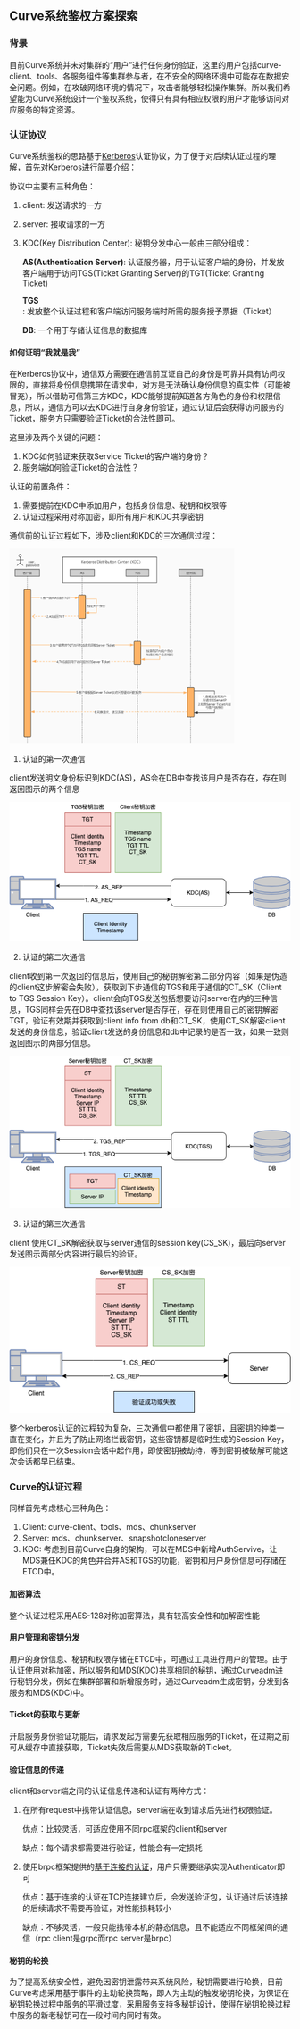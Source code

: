## Curve系统鉴权方案探索

### 背景

目前Curve系统并未对集群的“用户”进行任何身份验证，这里的用户包括curve-client、tools、各服务组件等集群参与者，在不安全的网络环境中可能存在数据安全问题。例如，在攻破网络环境的情况下，攻击者能够轻松操作集群。所以我们希望能为Curve系统设计一个鉴权系统，使得只有具有相应权限的用户才能够访问对应服务的特定资源。

### 认证协议

Curve系统鉴权的思路基于[Kerberos](https://en.wikipedia.org/wiki/Kerberos_(protocol))认证协议，为了便于对后续认证过程的理解，首先对Kerberos进行简要介绍：

协议中主要有三种角色：

1. client: 发送请求的一方

2. server: 接收请求的一方

3. KDC(Key Distribution Center): 秘钥分发中心一般由三部分组成：

   **AS(Authentication Server)**: 认证服务器，用于认证客户端的身份，并发放客户端用于访问TGS(Ticket Granting Server)的TGT(Ticket Granting Ticket)

   **TGS**: 发放整个认证过程和客户端访问服务端时所需的服务授予票据（Ticket）

   **DB**: 一个用于存储认证信息的数据库

#### 如何证明“我就是我”

在Kerberos协议中，通信双方需要在通信前互证自己的身份是可靠并具有访问权限的，直接将身份信息携带在请求中，对方是无法确认身份信息的真实性（可能被冒充），所以借助可信第三方KDC，KDC能够提前知道各方角色的身份和权限信息，所以，通信方可以去KDC进行自身身份验证，通过认证后会获得访问服务的Ticket，服务方只需要验证Ticket的合法性即可。

这里涉及两个关键的问题：

1. KDC如何验证来获取Service Ticket的客户端的身份？
2. 服务端如何验证Ticket的合法性？

认证的前置条件：

1. 需要提前在KDC中添加用户，包括身份信息、秘钥和权限等
2. 认证过程采用对称加密，即所有用户和KDC共享密钥

通信前的认证过程如下，涉及client和KDC的三次通信过程：

<img src="image/0602-kerberos.png" width="80%" height="80%">

1. 认证的第一次通信

client发送明文身份标识到KDC(AS)，AS会在DB中查找该用户是否存在，存在则返回图示的两个信息

![0602-auth-step1.png](image/0602-auth-step1.png)

2. 认证的第二次通信

client收到第一次返回的信息后，使用自己的秘钥解密第二部分内容（如果是伪造的client这步解密会失败），获取到下步通信的TGS和用于通信的CT_SK（Client to TGS Session Key）。client会向TGS发送包括想要访问server在内的三种信息，TGS同样会先在DB中查找该server是否存在，存在则使用自己的密钥解密TGT，验证有效期并获取到client info from db和CT_SK，使用CT_SK解密client发送的身份信息，验证client发送的身份信息和db中记录的是否一致，如果一致则返回图示的两部分信息。

![0602-auth-step2.png](image/0602-auth-step2.png)

3. 认证的第三次通信

client 使用CT_SK解密获取与server通信的session key(CS_SK)，最后向server发送图示两部分内容进行最后的验证。

![0602-auth-step3.png](image/0602-auth-step3.png)

整个kerberos认证的过程较为复杂，三次通信中都使用了密钥，且密钥的种类一直在变化，并且为了防止网络拦截密钥，这些密钥都是临时生成的Session Key，即他们只在一次Session会话中起作用，即使密钥被劫持，等到密钥被破解可能这次会话都早已结束。

### Curve的认证过程

同样首先考虑核心三种角色：

1. Client: curve-client、tools、mds、chunkserver
2. Server: mds、chunkserver、snapshotcloneserver
3. KDC: 考虑到目前Curve自身的架构，可以在MDS中新增AuthServive，让MDS兼任KDC的角色并合并AS和TGS的功能，密钥和用户身份信息可存储在ETCD中。

#### 加密算法

整个认证过程采用AES-128对称加密算法，具有较高安全性和加解密性能

#### 用户管理和密钥分发

用户的身份信息、秘钥和权限存储在ETCD中，可通过工具进行用户的管理。由于认证使用对称加密，所以服务和MDS(KDC)共享相同的秘钥，通过Curveadm进行秘钥分发，例如在集群部署和新增服务时，通过Curveadm生成密钥，分发到各服务和MDS(KDC)中。

#### Ticket的获取与更新

开启服务身份验证功能后，请求发起方需要先获取相应服务的Ticket，在过期之前可从缓存中直接获取，Ticket失效后需要从MDS获取新的Ticket。

#### 验证信息的传递

client和server端之间的认证信息传递和认证有两种方式：

1. 在所有request中携带认证信息，server端在收到请求后先进行权限验证。

   优点：比较灵活，可适应使用不同rpc框架的client和server

   缺点：每个请求都需要进行验证，性能会有一定损耗

2. 使用brpc框架提供的[基于连接的认证](https://github.com/apache/brpc/blob/master/docs/cn/client.md#%E8%AE%A4%E8%AF%81)，用户只需要继承实现Authenticator即可

   优点：基于连接的认证在TCP连接建立后，会发送验证包，认证通过后该连接的后续请求不需要再验证，对性能损耗较小

   缺点：不够灵活，一般只能携带本机的静态信息，且不能适应不同框架间的通信（rpc client是grpc而rpc server是brpc）

#### 秘钥的轮换

为了提高系统安全性，避免因密钥泄露带来系统风险，秘钥需要进行轮换，目前Curve考虑采用基于事件的主动轮换策略，即人为主动的触发秘钥轮换，为保证在秘钥轮换过程中服务的平滑过度，采用服务支持多秘钥设计，使得在秘钥轮换过程中服务的新老秘钥可在一段时间内同时有效。